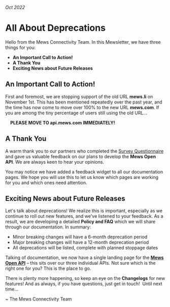 _Oct 2022_

# All About Deprecations

Hello from the Mews Connectivity Team. In this Mewsletter, we have three things for you:
* **An Important Call to Action!**
* **A Thank You**
* **Exciting News about Future Releases**

## An Important Call to Action!

First and foremost, we are stopping support of the old URL **mews.li** on November 1st. This has been mentioned repeatedly over the past year, and the time has now come to move over 100% to the new URL **mews.com**. If you are among the tiny percentage of users still using the old URL...

&nbsp;&nbsp;&nbsp;&nbsp;**PLEASE MOVE TO api.mews.com IMMEDIATELY!**

## A Thank You

A warm thank you to our partners who completed the [Survey Questionnaire](https://mews.typeform.com/to/JCpBXN9h) and gave us valuable feedback on our plans to develop the **Mews Open API**. We are always keen to hear your opinions. 

You may notice we have added a feedback widget to all our documentation pages. We hope you will use this to let us know which pages are working for you and which ones need attention. 

## Exciting News about Future Releases

Let's talk about deprecations! We realize this is important, especially as we continue to roll out new features, and we've listened to your feedback. As a result, we are developing a detailed **Policy and FAQ** which we will share through our documentation. In summary:
* Minor breaking changes will have a 6-month deprecation period
* Major breaking changes will have a 12-month deprecation period
* All deprecations will be listed, complete with planned stoppage dates

Talking of documentation, we now have a single landing page for the **[Mews Open API](https://mews-systems.gitbook.io/open-api/)** – this sits over our three individual APIs. Not sure which is the right one for you? This is the place to go.

There is plenty more happening, so keep an eye on the **Changelogs** for new features! And as always, if you have questions, just get in touch!
 Until next time...

\~ The Mews Connectivity Team
